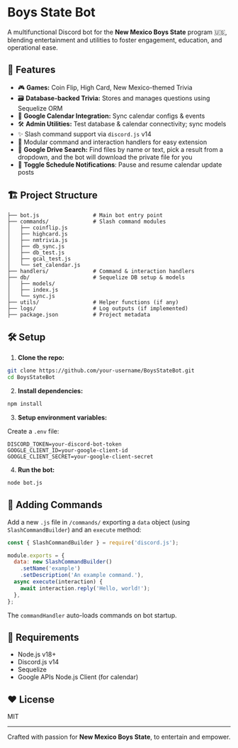 # Boys State Bot

A multifunctional Discord bot for the **New Mexico Boys State** program 🇺🇸, blending entertainment and utilities to foster engagement, education, and operational ease.

## 🚀 Features

- 🎮 **Games:** Coin Flip, High Card, New Mexico-themed Trivia
- 🗃️ **Database-backed Trivia:** Stores and manages questions using Sequelize ORM
- 📅 **Google Calendar Integration:** Sync calendar configs & events
- 🛠️ **Admin Utilities:** Test database & calendar connectivity; sync models
- ✨ Slash command support via `discord.js` v14
- 🔌 Modular command and interaction handlers for easy extension
- 📂 **Google Drive Search:** Find files by name or text, pick a result from a dropdown, and the bot will download the private file for you
- 🔕 **Toggle Schedule Notifications**: Pause and resume calendar update posts

## 🏗️ Project Structure

```
├── bot.js                 # Main bot entry point
├── commands/              # Slash command modules
│   ├── coinflip.js
│   ├── highcard.js
│   ├── nmtrivia.js
│   ├── db_sync.js
│   ├── db_test.js
│   ├── gcal_test.js
│   └── set_calendar.js
├── handlers/              # Command & interaction handlers
├── db/                    # Sequelize DB setup & models
│   ├── models/
│   ├── index.js
│   └── sync.js
├── utils/                 # Helper functions (if any)
├── logs/                  # Log outputs (if implemented)
├── package.json           # Project metadata
```

## 🛠️ Setup

1. **Clone the repo:**

```bash
git clone https://github.com/your-username/BoysStateBot.git
cd BoysStateBot
```

2. **Install dependencies:**

```bash
npm install
```

3. **Setup environment variables:**

Create a `.env` file:

```
DISCORD_TOKEN=your-discord-bot-token
GOOGLE_CLIENT_ID=your-google-client-id
GOOGLE_CLIENT_SECRET=your-google-client-secret
```

4. **Run the bot:**

```bash
node bot.js
```

## 🧩 Adding Commands

Add a new `.js` file in `/commands/` exporting a `data` object (using `SlashCommandBuilder`) and an `execute` method:

```js
const { SlashCommandBuilder } = require('discord.js');

module.exports = {
  data: new SlashCommandBuilder()
    .setName('example')
    .setDescription('An example command.'),
  async execute(interaction) {
    await interaction.reply('Hello, world!');
  },
};
```

The `commandHandler` auto-loads commands on bot startup.

## 📝 Requirements

- Node.js v18+
- Discord.js v14
- Sequelize
- Google APIs Node.js Client (for calendar)

## ❤️ License

MIT

---

Crafted with passion for **New Mexico Boys State**, to entertain and empower.
